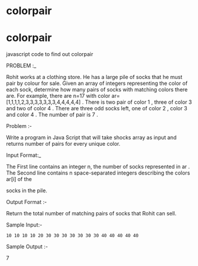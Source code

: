 # colorpair
 
# colorpair
javascript code to find out colorpair

PROBLEM :_

Rohit works at a clothing store. He has a large pile of socks that he must pair by colour for sale. Given an array of integers representing the color of each sock, determine how many pairs of socks with matching colors there are. For example, there are n=17 with color ar=[1,1,1,1,2,3,3,3,3,3,3,3,4,4,4,4,4] . There is two pair of color 1 , three of color 3 and two of color 4 . There are three odd socks left, one of color 2 , color 3 and color 4 . The number of pair is 7 . 

Problem :-

Write a program in Java Script that will take shocks array as input and returns number of pairs for every unique color. 

Input Format:_

The First line contains an integer n, the number of socks represented in ar . The Second line contains n space-separated integers describing the colors ar[i] of the 

socks in the pile. 



Output Format :-

Return the total number of matching pairs of socks that Rohit can sell. 



Sample Input:-

 ``10 10 10 10 20 30 30 30 30 30 30 30 40 40 40 40 40 ``



Sample Output :-

7
